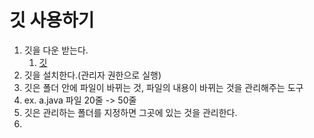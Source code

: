 # 깃 사용하기
1. 깃을 다운 받는다. 
   1. [깃](https://git-scm.com/download/win)
2. 깃을 설치한다.(관리자 권한으로 실행) 
3. 깃은 폴더 안에 파일이 바뀌는 것, 파일의 내용이 바뀌는 것을 관리해주는 도구
4. ex. a.java 파일 20줄 -> 50줄
5. 깃은 관리하는 폴더를 지정하면 그곳에 있는 것을 관리한다.
6. 